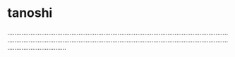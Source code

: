 # tanoshi
.........................................................................................................................................................................................................................................................................................